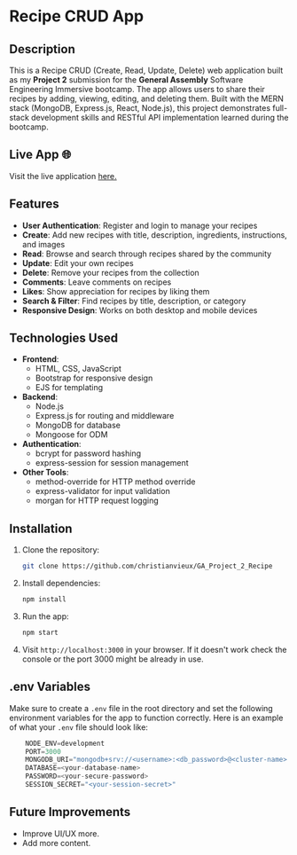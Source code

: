 # Recipe CRUD App

## Description

This is a Recipe CRUD (Create, Read, Update, Delete) web application built as my **Project 2** submission for the **General Assembly** Software Engineering Immersive bootcamp. The app allows users to share their recipes by adding, viewing, editing, and deleting them. Built with the MERN stack (MongoDB, Express.js, React, Node.js), this project demonstrates full-stack development skills and RESTful API implementation learned during the bootcamp.

## Live App 🌐

Visit the live application [here.](http://44.203.74.69:3002/home)

## Features

- **User Authentication**: Register and login to manage your recipes
- **Create**: Add new recipes with title, description, ingredients, instructions, and images
- **Read**: Browse and search through recipes shared by the community
- **Update**: Edit your own recipes
- **Delete**: Remove your recipes from the collection
- **Comments**: Leave comments on recipes
- **Likes**: Show appreciation for recipes by liking them
- **Search & Filter**: Find recipes by title, description, or category
- **Responsive Design**: Works on both desktop and mobile devices


## Technologies Used

- **Frontend**: 
  - HTML, CSS, JavaScript
  - Bootstrap for responsive design
  - EJS for templating
- **Backend**: 
  - Node.js
  - Express.js for routing and middleware
  - MongoDB for database
  - Mongoose for ODM
- **Authentication**:
  - bcrypt for password hashing
  - express-session for session management
- **Other Tools**:
  - method-override for HTTP method override
  - express-validator for input validation
  - morgan for HTTP request logging

## Installation

1. Clone the repository:
   ```bash
   git clone https://github.com/christianvieux/GA_Project_2_Recipe
   ```

2. Install dependencies:
   ```bash
   npm install
   ```

3. Run the app:
   ```bash
   npm start
   ```

4. Visit `http://localhost:3000` in your browser. If it doesn't work check the console or the port 3000 might be already in use.

## .env Variables

Make sure to create a ```.env``` file in the root directory and set the following environment variables for the app to function correctly. Here is an example of what your ```.env``` file should look like:

```javascript
    NODE_ENV=development
    PORT=3000
    MONGODB_URI="mongodb+srv://<username>:<db_password>@<cluster-name>.mongodb.net/<database-name>?retryWrites=true&w=majority"
    DATABASE=<your-database-name>
    PASSWORD=<your-secure-password>
    SESSION_SECRET="<your-session-secret>"
```

## Future Improvements

- Improve UI/UX more.
- Add more content.
